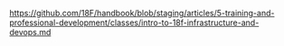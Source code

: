 ---
---
https://github.com/18F/handbook/blob/staging/articles/5-training-and-professional-development/classes/intro-to-18f-infrastructure-and-devops.md
